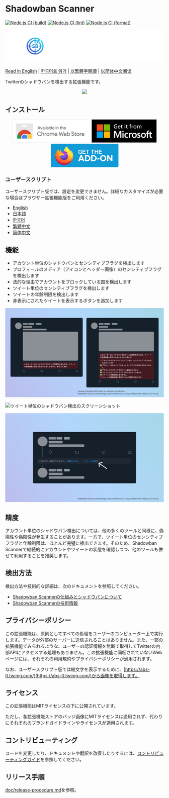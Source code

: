# Shadowban Scanner

[![Node.js CI (build)](https://github.com/Robot-Inventor/shadowban-scanner/actions/workflows/build.yml/badge.svg)](https://github.com/Robot-Inventor/shadowban-scanner/actions/workflows/build.yml) [![Node.js CI (lint)](https://github.com/Robot-Inventor/shadowban-scanner/actions/workflows/lint.yml/badge.svg)](https://github.com/Robot-Inventor/shadowban-scanner/actions/workflows/lint.yml) [![Node.js CI (format)](https://github.com/Robot-Inventor/shadowban-scanner/actions/workflows/format.yml/badge.svg)](https://github.com/Robot-Inventor/shadowban-scanner/actions/workflows/format.yml)

![Shadowban Scannerのロゴ](doc/image/logo.svg)

[Read in English](README.md) | [한국어로 읽기](README_ko.md) | [以繁體字閱讀](README_zh_tw.md) | [以简体中文阅读](README_zh_hans.md)

Twitterのシャドウバンを検出する拡張機能です。

<p align="center">
<a href="https://www.buymeacoffee.com/keita_roboin"><img src="https://img.buymeacoffee.com/button-api/?text=Buy me a coffee&emoji=☕&slug=keita_roboin&button_colour=FFDD00&font_colour=000000&font_family=Arial&outline_colour=000000&coffee_colour=ffffff" /></a>
</p>

## インストール

<p align="center">
<a href="https://chromewebstore.google.com/detail/enlganfikppbjhabhkkilafmkhifadjd"><img src="./doc/image/badge/chrome.svg" height="75px"></a>
<a href="https://microsoftedge.microsoft.com/addons/detail/kfeecmboomhggeeceipnbbdjmhjoccbl"><img src="./doc/image/badge/edge.svg" height="75px"></a>
<a href="https://addons.mozilla.org/firefox/addon/{8fee6fa8-6d95-4b9e-9c51-324c207fabff}/"><img src="./doc/image/badge/firefox.svg" height="75px"></a>
</p>

### ユーザースクリプト

ユーザースクリプト版では、設定を変更できません。詳細なカスタマイズが必要な場合はブラウザー拡張機能版をご利用ください。

- [English](https://raw.githubusercontent.com/Robot-Inventor/shadowban-scanner/main/userScript/en.user.js)
- [日本語](https://raw.githubusercontent.com/Robot-Inventor/shadowban-scanner/main/userScript/ja.user.js)
- [한국어](https://raw.githubusercontent.com/Robot-Inventor/shadowban-scanner/main/userScript/ko.user.js)
- [繁體中文](https://raw.githubusercontent.com/Robot-Inventor/shadowban-scanner/main/userScript/zh_TW.user.js)
- [简体中文](https://raw.githubusercontent.com/Robot-Inventor/shadowban-scanner/main/userScript/zh_Hans.user.js)

## 機能

- アカウント単位のシャドウバンとセンシティブフラグを検出します
- プロフィールのメディア（アイコンとヘッダー画像）のセンシティブフラグを検出します
- 法的な理由でアカウントをブロックしている国を検出します
- ツイート単位のセンシティブフラグを検出します
- ツイートの年齢制限を検出します
- 非表示にされたツイートを表示するボタンを追加します

![アカウント単位のシャドウバン検出のスクリーンショット](doc/image/screenshot2_ja.png)

![ツイート単位のシャドウバン検出のスクリーンショット](doc/image/screenshot1_ja.png)

![非表示にされたツイートのスクリーンショット](doc/image/screenshot3_ja.png)

## 精度

アカウント単位のシャドウバン検出については、他の多くのツールと同様に、偽陽性や偽陰性が発生することがあります。一方で、ツイート単位のセンシティブフラグと年齢制限は、ほとんど完璧に検出できます。そのため、Shadowban Scannerで継続的にアカウントやツイートの状態を確認しつつ、他のツールも併せて利用することを推奨します。

## 検出方法

検出方法や技術的な詳細は、次のドキュメントを参照してください。

- [Shadowban Scannerの仕組みとシャドウバンについて](./doc/ja/about-shadowban.md)
- [Shadowban Scannerの技術情報](./doc/ja/technical-information.md)

## プライバシーポリシー

<!-- PRIVACY_POLICY_TEXT_START -->
<!-- THIS SECTION IS GENERATED FROM ./src/_locales/ja/messages.json. DO NOT EDIT MANUALLY -->

この拡張機能は、原則としてすべての処理をユーザーのコンピューター上で実行します。データが外部のサーバーに送信されることはありません。また、一部の拡張機能でみられるような、ユーザーの認証情報を無断で取得してTwitterの内部APIにアクセスする処理もありません。この拡張機能に同梱されていないWebページには、それぞれの利用規約やプライバシーポリシーが適用されます。

<!-- PRIVACY_POLICY_TEXT_END -->

なお、ユーザースクリプト版では絵文字を表示するために、[https://abs-0.twimg.com/](https://abs-0.twimg.com/)から画像を取得します。

## ライセンス

この拡張機能はMITライセンスの下に公開されています。

ただし、各拡張機能ストアのバッジ画像にMITライセンスは適用されず、代わりにそれぞれのブランドガイドラインやライセンスが適用されます。

## コントリビューティング

コードを変更したり、ドキュメントや翻訳を改善したりするには、[コントリビューティングガイド](CONTRIBUTING.md)を参照してください。

## リリース手順

[doc/release-procedure.md](doc/release-procedure.md)を参照。
